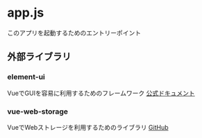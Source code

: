 # app.js
このアプリを起動するためのエントリーポイント

## 外部ライブラリ

### element-ui
VueでGUIを容易に利用するためのフレームワーク
[公式ドキュメント](https://element.eleme.io/#/en-US)

### vue-web-storage
VueでWebストレージを利用するためのライブラリ
[GitHub](https://github.com/ankurk91/vue-web-storage)
